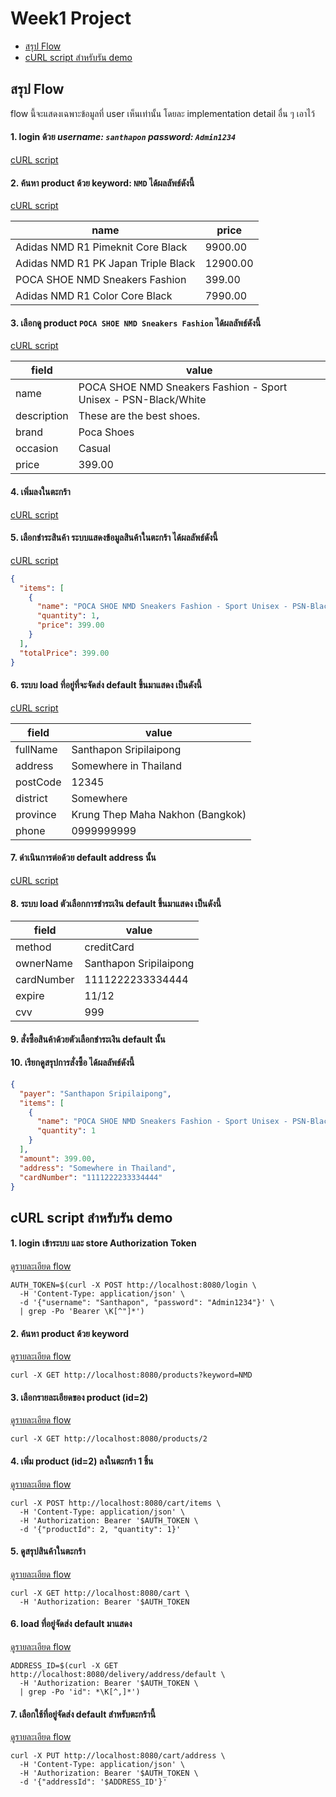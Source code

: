 # Week1 Project

- [สรุป Flow](#สรุป-flow)
- [cURL script สำหรับรัน demo](#cURL-script-สำหรับรัน-demo)

## สรุป Flow
flow นี้จะแสดงเฉพาะข้อมูลที่ user เห็นเท่านั้น โดยละ implementation detail อื่น ๆ เอาไว้

#### 1. login ด้วย _username: `santhapon` password: `Admin1234`_
[cURL script](#1-login-เข้าระบบ-และ-store-authorization-token)

#### 2. ค้นหา product ด้วย keyword: `NMD` ได้ผลลัพธ์ดังนี้
[cURL script](#2-ค้นหา-product-ด้วย-keyword)

| name                                | price    |
|-------------------------------------|----------|
| Adidas NMD R1 Pimeknit Core Black   | 9900.00  |
| Adidas NMD R1 PK Japan Triple Black | 12900.00 |
| POCA SHOE NMD Sneakers Fashion      | 399.00   |
| Adidas NMD R1 Color Core Black      | 7990.00  |

#### 3. เลือกดู product `POCA SHOE NMD Sneakers Fashion` ได้ผลลัพธ์ดังนี้
[cURL script](#3-เลือกรายละเอียดของ-product-id2)

| field       | value                                                           |
|-------------|-----------------------------------------------------------------|
| name        | POCA SHOE NMD Sneakers Fashion - Sport Unisex - PSN-Black/White |
| description | These are the best shoes.                                       |
| brand       | Poca Shoes                                                      |
| occasion    | Casual                                                          |
| price       | 399.00                                                          |

#### 4. เพิ่มลงในตะกร้า
[cURL script](#4-เพิ่ม-product-id2-ลงในตะกร้า-1-ชิ้น)

#### 5. เลือกชำระสินค้า ระบบแสดงข้อมูลสินค้าในตะกร้า ได้ผลลัพธ์ดังนี้
[cURL script](#5-ดูสรุปสินค้าในตะกร้า)

```json
{
  "items": [
    {
      "name": "POCA SHOE NMD Sneakers Fashion - Sport Unisex - PSN-Black/White",
      "quantity": 1,
      "price": 399.00
    }
  ],
  "totalPrice": 399.00
}
```

#### 6. ระบบ load ที่อยู่ที่จะจัดส่ง default ขึ้นมาแสดง เป็นดังนี้
[cURL script](#6-load-ที่อยู่จัดส่ง-default-มาแสดง)

| field     | value                            |
|-----------|----------------------------------|
| fullName  | Santhapon Sripilaipong           |
| address   | Somewhere in Thailand            |
| postCode  | 12345                            |
| district  | Somewhere                        |
| province  | Krung Thep Maha Nakhon (Bangkok) |
| phone     | 0999999999                       |

#### 7. ดำเนินการต่อด้วย default address นั้น
[cURL script](#7-เลือกใช้ที่อยู่จัดส่ง-default-สำหรับตะกร้านี้)

#### 8. ระบบ load ตัวเลือกการชำระเงิน default ขึ้นมาแสดง เป็นดังนี้

| field         | value                  |
|---------------|------------------------|
| method        | creditCard             |
| ownerName     | Santhapon Sripilaipong |
| cardNumber    | 1111222233334444       |
| expire        | 11/12                  |
| cvv           | 999                    |

#### 9. สั่งซื้อสินค้าด้วยตัวเลือกชำระเงิน default นั้น

#### 10. เรียกดูสรุปการสั่งซื้อ ได้ผลลัพธ์ดังนี้

```json
{
  "payer": "Santhapon Sripilaipong",
  "items": [
    {
      "name": "POCA SHOE NMD Sneakers Fashion - Sport Unisex - PSN-Black/White",
      "quantity": 1
    }
  ],
  "amount": 399.00,
  "address": "Somewhere in Thailand",
  "cardNumber": "1111222233334444"
}
```

## cURL script สำหรับรัน demo
#### 1. login เข้าระบบ และ store Authorization Token
[ดูรายละเอียด flow](#1-login-ด้วย-username-santhapon-password-admin1234)
```shell
AUTH_TOKEN=$(curl -X POST http://localhost:8080/login \
  -H 'Content-Type: application/json' \
  -d '{"username": "Santhapon", "password": "Admin1234"}' \
  | grep -Po 'Bearer \K[^"]*')
```

#### 2. ค้นหา product ด้วย keyword
[ดูรายละเอียด flow](#2-ค้นหา-product-ด้วย-keyword-nmd-ได้ผลลัพธ์ดังนี้)
```shell
curl -X GET http://localhost:8080/products?keyword=NMD
```

#### 3. เลือกรายละเอียดของ product (id=2)
[ดูรายละเอียด flow](#3-เลือกดู-product-poca-shoe-nmd-sneakers-fashion-ได้ผลลัพธ์ดังนี้)
```shell
curl -X GET http://localhost:8080/products/2
```

#### 4. เพิ่ม product (id=2) ลงในตะกร้า 1 ชิ้น
[ดูรายละเอียด flow](#4-เพิ่มลงในตะกร้า)
```shell
curl -X POST http://localhost:8080/cart/items \
  -H 'Content-Type: application/json' \
  -H 'Authorization: Bearer '$AUTH_TOKEN \
  -d '{"productId": 2, "quantity": 1}'
```

#### 5. ดูสรุปสินค้าในตะกร้า
[ดูรายละเอียด flow](#5-เลือกชำระสินค้า-ระบบแสดงข้อมูลสินค้าในตะกร้า-ได้ผลลัพธ์ดังนี้)
```shell
curl -X GET http://localhost:8080/cart \
  -H 'Authorization: Bearer '$AUTH_TOKEN
```

#### 6. load ที่อยู่จัดส่ง default มาแสดง
[ดูรายละเอียด flow](#6-ระบบ-load-ที่อยู่ที่จะจัดส่ง-default-ขึ้นมาแสดง-เป็นดังนี้)
```shell
ADDRESS_ID=$(curl -X GET http://localhost:8080/delivery/address/default \
  -H 'Authorization: Bearer '$AUTH_TOKEN \
  | grep -Po 'id": *\K[^,]*')
```

#### 7. เลือกใช้ที่อยู่จัดส่ง default สำหรับตะกร้านี้
[ดูรายละเอียด flow](#7-ดำเนินการต่อด้วย-default-address-นั้น)
```shell
curl -X PUT http://localhost:8080/cart/address \
  -H 'Content-Type: application/json' \
  -H 'Authorization: Bearer '$AUTH_TOKEN \
  -d '{"addressId": '$ADDRESS_ID'}'
```
